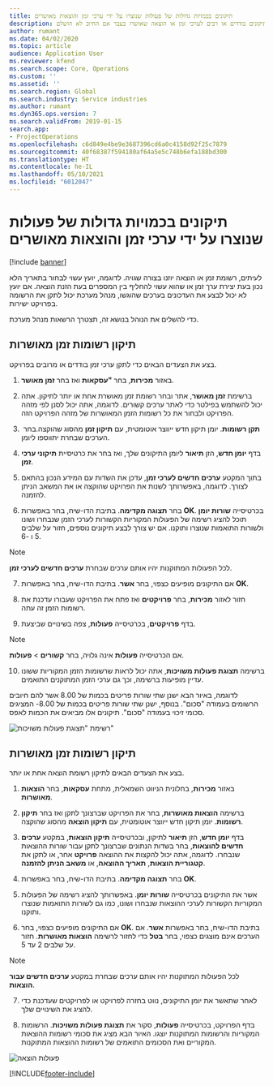 ```yaml
---
title: תיקונים בכמויות גדולות של פעולות שנוצרו על ידי ערכי זמן והוצאות מאושרים
description: נושא זה מסביר כיצד מנהל מערכת יכול לבצע תיקונים בודדים או רבים לערכי זמן או הוצאה שאושרו בעבר אם החיוב לא הושלם.
author: rumant
ms.date: 04/02/2020
ms.topic: article
audience: Application User
ms.reviewer: kfend
ms.search.scope: Core, Operations
ms.custom: ''
ms.assetid: ''
ms.search.region: Global
ms.search.industry: Service industries
ms.author: rumant
ms.dyn365.ops.version: 7
ms.search.validFrom: 2019-01-15
search.app:
- ProjectOperations
ms.openlocfilehash: c6d849e4be9e3687396cd6a0c4158d92f25c7879
ms.sourcegitcommit: 40f68387f594180af64a5e5c748b6efa188bd300
ms.translationtype: HT
ms.contentlocale: he-IL
ms.lasthandoff: 05/10/2021
ms.locfileid: "6012047"
---
```

# <a name="bulk-corrections-of-actuals-created-by-approved-time-and-expense-entries"></a>תיקונים בכמויות גדולות של פעולות שנוצרו על ידי ערכי זמן והוצאות מאושרים

[!include [banner](../includes/psa-now-project-operations.md)]

לעיתים, רשומת זמן או הוצאה יוזנו בצורה שגויה. לדוגמה, יועץ עשוי לבחור בתאריך הלא נכון בעת יצירת ערך זמן או שהוא עשוי להחליף בין המספרים בעת הזנת הוצאה. אם יועץ לא יכול לבצע את העדכונים בערכים שהוגשו, מנהל מערכת יכול לתקן את הרשומה בפרויקט ישירות.

כדי להשלים את הנוהל בנושא זה, תצטרך הרשאות מנהל מערכת.

## <a name="correct-approved-time-entries"></a>תיקון רשומות זמן מאושרות     

בצע את הצעדים הבאים כדי לתקן ערכי זמן בודדים או מרובים בפרויקט.

1. באזור **מכירות**, בחר **"עסקאות** ואז בחר **זמן מאושר**. 

2. ברשימת **זמן מאושר**, אתר ובחר רשומת זמן מאושרת אחת או יותר לתיקון. אתה יכול להשתמש בפילטר כדי לאתר ערכים קשורים. לדוגמה, אתה יכול לסנן לפי מזהה הפרויקט ולבחור את כל רשומות הזמן המאושרות של מזהה הפרויקט הזה.

3. בחר **‏‎תקן רשומות**. יומן תיקון חדש ייווצר אוטומטית, עם **תיקון זמן** מהסוג שהוקצה. הערכים שבחרת יתווספו ליומן. 

4. בדף **יומן חדש**, הזן **תיאור** ליומן התיקונים שלך, ואז בחר את כרטיסיית **תיקוני ערכי זמן**.  
5. בתוך המקטע **ערכים חדשים לערכי זמן**, עדכן את השדות עם המידע הנכון בהתאם לצורך. לדוגמה, באפשרותך לשנות את הפרויקט שהוקצה או את המשאב הניתן להזמנה.

6. בחר **תצוגה מקדימה**. בתיבת הדו-שיח, בחר באפשרות **OK**. בכרטיסייה **שורות יומן** תוכל להציג רשימה של הפעולות המקוריות הקשורות לערכי הזמן שנבחרו ושונו ולשורות התואמות שנוצרו ותוקנו. אם יש צורך לבצע תיקונים נוספים, חזור על שלבים 5 ו -6. 

> [!NOTE]
> לכל הפעולות המתוקנות יהיו אותם ערכים שבחרת **ערכים חדשים לערכי זמן**.

7. אם התיקונים מופיעים כצפוי, בחר **אשר**. בתיבת הדו-שיח, בחר באפשרות **OK**.

8. חזור לאזור **מכירות**, בחר **פרויקטים** ואז פתח את הפרויקט שעבורו עדכנת את רשומות הזמן זה עתה. 

9. בדף **פרויקטים**, בכרטיסייה **פעולות**, צפה בשינויים שביצעת. 

> [!NOTE]
> אם הכרטיסייה **פעולות** אינה גלויה, בחר **קשורים** > **פעולות**.  

10. ברשימה **תצוגת פעולות משויכות**, אתה יכול לראות שרשומות הזמן המקוריות ששונו עדיין מופיעות ברשימה, וכך גם ערכי הזמן המתוקנים התואמים. 

לדוגמה, באיור הבא ישנן שתי שורות פריטים בכמות של 8.00 אשר להם חיובים הרשומים בעמודה "סכום". בנוסף, ישנן שתי שורות פריטים בכמות של 8.00- המציגים סכומי זיכוי בעמודה "סכום". תיקונים אלו מביאים את הכמות לאפס.

![רשימת "תצוגת פעולות משויכות"](https://github.com/MicrosoftDocs/dynamics-365-customer-engagement-pr/blob/bulk-corrections-actuals-created-by-approved-time-expense-entries.md/time-actuals.png)
 
## <a name="correct-approved-expense-entries"></a>תיקון רשומות זמן מאושרות

בצע את הצעדים הבאים לתיקון רשומת הוצאה אחת או יותר. 

1. באזור **מכירות**, בחלונית הניווט השמאלית, מתחת **עסקאות**, בחר **הוצאות מאושרות**.

2. ברשימה **הוצאות מאושרות**, בחר את הפרויקט שברצונך לתקן ואז בחר **תיקון רשומות**. יומן תיקון חדש ייווצר אוטומטית, עם **תיקון הוצאה** מהסוג שהוקצה. 

3. בדף **יומן חדש**, הזן **תיאור** לתיקון, ובכרטיסייה **תיקון הוצאות**, במקטע **ערכים חדשים להוצאות**, בחר בשדות הנתונים שברצונך לתקן עבור שורות ההוצאות שנבחרו. לדוגמה, אתה יכול להקצות את ההוצאה **פרויקט** אחר, או לתקן את **קטגוריית הוצאות**, **תאריך ההוצאה**, או **משאב הניתן להזמנה**.

4. בחר **תצוגה מקדימה**. בתיבת הדו-שיח, בחר באפשרות **OK**. 

5. אשר את התיקונים בכרטיסייה **שורות יומן**. באפשרותך להציג רשימה של הפעולות המקוריות הקשורות לערכי ההוצאות שנבחרו ושונו, כמו גם לשורות התואמות שנוצרו ותוקנו.

6. אם התיקונים מופיעים כצפוי, בחר **OK**. בתיבת הדו-שיח, בחר באפשרות **אשר**. אם הערכים אינם מוצגים כצפוי, בחר **בטל** כדי לחזור לרשימה **הוצאות מאושרות**. חזור על שלבים 2 עד 5. 

> [!NOTE]
> לכל הפעולות המתוקנות יהיו אותם ערכים שבחרת במקטע **ערכים חדשים עבור הוצאות**.

7. לאחר שתאשר את יומן התיקונים, נווט בחזרה לפרויקט או לפרויקטים שעדכנת כדי להציג את השינויים שלך.  

8. בדף הפרויקט, בכרטיסייה **פעולות**, סקור את **תצוגת פעולות משויכות**. הרשומות המקוריות והרשומות המתוקנות יוצגו. האיור הבא מציג את סכומי רשומות ההוצאות המקוריים ואת הסכומים התואמים של רשומות ההוצאות המתוקנות.  

![פעולות הוצאה](https://user-images.githubusercontent.com/60806505/77122219-4cd52900-69fa-11ea-8349-ccd2ffebf640.png)


[!INCLUDE[footer-include](../includes/footer-banner.md)]